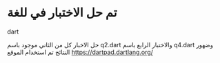 # تم حل الاختبار في للغة 
dart

حل الاخبار كل من الثاني موجود باسم 
q2.dart
والاختبار الرابع  باسم
q4.dart
وضهور النتائج تم استخدام الموقع 
https://dartpad.dartlang.org/
